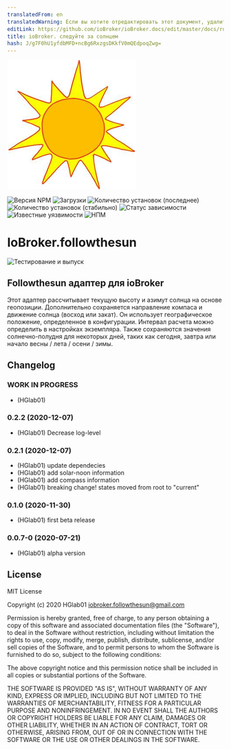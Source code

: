 ```yaml
---
translatedFrom: en
translatedWarning: Если вы хотите отредактировать этот документ, удалите поле «translationFrom», в противном случае этот документ будет снова автоматически переведен
editLink: https://github.com/ioBroker/ioBroker.docs/edit/master/docs/ru/adapterref/iobroker.followthesun/README.md
title: ioBroker. следуйте за солнцем
hash: J/g7F0hU1yfdbMFD+ncBg6RxzgsDKkfV0mQEdpoqZwg=
---
```

![Логотип](../../../en/adapterref/iobroker.followthesun/admin/followthesun.png)

![Версия NPM](http://img.shields.io/npm/v/iobroker.followthesun.svg)
![Загрузки](https://img.shields.io/npm/dm/iobroker.followthesun.svg)
![Количество установок (последнее)](http://iobroker.live/badges/followthesun-installed.svg)
![Количество установок (стабильно)](http://iobroker.live/badges/followthesun-stable.svg)
![Статус зависимости](https://img.shields.io/david/HGlab01/iobroker.followthesun.svg)
![Известные уязвимости](https://snyk.io/test/github/HGlab01/ioBroker.followthesun/badge.svg)
![НПМ](https://nodei.co/npm/iobroker.followthesun.png?downloads=true)

# IoBroker.followthesun
![Тестирование и выпуск](https://github.com/HGlab01/ioBroker.followthesun/workflows/Test%20and%20Release/badge.svg)

## Followthesun адаптер для ioBroker
Этот адаптер рассчитывает текущую высоту и азимут солнца на основе геопозиции. Дополнительно сохраняется направление компаса и движение солнца (восход или закат).
Он использует географическое положение, определенное в конфигурации. Интервал расчета можно определить в настройках экземпляра.
Также сохраняются значения солнечно-полудня для некоторых дней, таких как сегодня, завтра или начало весны / лета / осени / зимы.

## Changelog
<!--
    Placeholder for the next version (at the beginning of the line):
    ### __WORK IN PROGRESS__
-->
### __WORK IN PROGRESS__
* (HGlab01) 

### 0.2.2 (2020-12-07)
* (HGlab01) Decrease log-level

### 0.2.1 (2020-12-07)
* (HGlab01) update dependecies
* (HGlab01) add solar-noon information
* (HGlab01) add compass information
* (HGlab01) breaking change! states moved from root to "current"

### 0.1.0 (2020-11-30)
* (HGlab01) first beta release

### 0.0.7-0 (2020-07-21)
* (HGlab01) alpha version

## License
MIT License

Copyright (c) 2020 HGlab01 <iobroker.followthesun@gmail.com>

Permission is hereby granted, free of charge, to any person obtaining a copy
of this software and associated documentation files (the "Software"), to deal
in the Software without restriction, including without limitation the rights
to use, copy, modify, merge, publish, distribute, sublicense, and/or sell
copies of the Software, and to permit persons to whom the Software is
furnished to do so, subject to the following conditions:

The above copyright notice and this permission notice shall be included in all
copies or substantial portions of the Software.

THE SOFTWARE IS PROVIDED "AS IS", WITHOUT WARRANTY OF ANY KIND, EXPRESS OR
IMPLIED, INCLUDING BUT NOT LIMITED TO THE WARRANTIES OF MERCHANTABILITY,
FITNESS FOR A PARTICULAR PURPOSE AND NONINFRINGEMENT. IN NO EVENT SHALL THE
AUTHORS OR COPYRIGHT HOLDERS BE LIABLE FOR ANY CLAIM, DAMAGES OR OTHER
LIABILITY, WHETHER IN AN ACTION OF CONTRACT, TORT OR OTHERWISE, ARISING FROM,
OUT OF OR IN CONNECTION WITH THE SOFTWARE OR THE USE OR OTHER DEALINGS IN THE
SOFTWARE.
